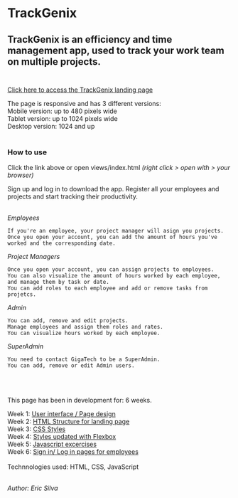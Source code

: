 # TrackGenix

 ## TrackGenix is an efficiency and time management app, used to track your work team on multiple projects. <br/><br/>
[Click here to access the TrackGenix landing page](https://github.com/silveriac/BaSP-B2022-Etapa1S2-EricS/tree/master/week%2006)

 The page is responsive and has 3 different versions:<br/>
 Mobile version: up to 480 pixels wide<br/>
 Tablet version: up to 1024 pixels wide<br/>
Desktop version: 1024 and up<br/><br/>
  ### How to use<br/>
 Click the link above or open views/index.html *(right click > open with > your browser)* <br/>
 
 Sign up and log in to download the app. Register all your employees and projects and start tracking their productivity.<br/><br/>

 *Employees* <br/>
  ```
  If you're an employee, your project manager will asign you projects.
 Once you open your account, you can add the amount of hours you've worked and the corresponding date.
 ```

 *Project Managers*  <br/>
  ```
 Once you open your account, you can assign projects to employees.
 You can also visualize the amount of hours worked by each employee, and manage them by task or date.
 You can add roles to each employee and add or remove tasks from projetcs.
   ```

 *Admin*<br/>
   ```
 You can add, remove and edit projects.
 Manage employees and assign them roles and rates.
 You can visualize hours worked by each employee.
   ```

 *SuperAdmin*
   ```
   You need to contact GigaTech to be a SuperAdmin.
   You can add, remove or edit Admin users.
   ```
<br/><br/>


This page has been in development for: 6 weeks.<br/>

   Week 1: [User interface / Page design](https://www.figma.com/file/AebpoNNw2otpNkw50SMuYX/UI-kit-RR-(BaSPa)-2022--B?node-id=41%3A5)<br/>
   Week 2: [HTML Structure for landing page](https://silveriac.github.io/BaSP-B2022-Etapa1S2-EricS/week%2002/index.html)<br/>
   Week 3: [CSS Styles](https://silveriac.github.io/BaSP-B2022-Etapa1S2-EricS/week%2003/index.html)<br/>
   Week 4: [Styles updated with Flexbox](https://silveriac.github.io/BaSP-B2022-Etapa1S2-EricS/week%2004/index.html)<br/>
   Week 5: [Javascript excercises](https://silveriac.github.io/BaSP-B2022-Etapa1S2-EricS/week%2005/index.html)<br/>
   Week 6: [Sign in/ Log in pages for employees](https://silveriac.github.io/BaSP-B2022-Etapa1S2-EricS/week%2006/views/index.html)<br/><br/>
    Technnologies used: HTML, CSS, JavaScript<br/><br/>


*Author: Eric Silva*
